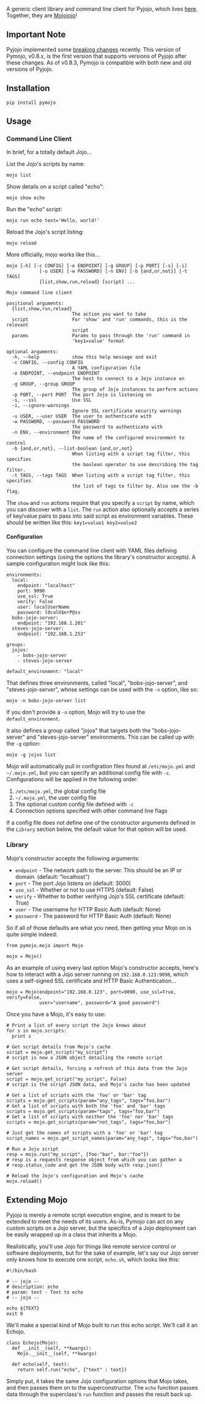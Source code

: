 A generic client library and command line client for Pyjojo, which lives
[here](https://github.com/atarola/pyjojo). Together, they are
[Mojojojo](http://i.imgur.com/TW2EiMb.gif)!

## Important Note

Pyjojo implemented some
[breaking changes](https://github.com/atarola/pyjojo#recent-breaking-changes)
recently. This version of Pymojo, v0.8.x, is the first version that supports
versions of Pyjojo after these changes. As of v0.8.3, Pymojo is compatible with
both new and old versions of Pyjojo.

## Installation

    pip install pymojo

## Usage

### Command Line Client

In brief, for a totally default Jojo...

List the Jojo's scripts by name:

    mojo list

Show details on a script called "echo":

    mojo show echo

Run the "echo" script:

    mojo run echo text='Hello, world!'

Reload the Jojo's script listing:

    mojo reload

More officially, mojo works like this...

    mojo [-h] [-c CONFIG] [-e ENDPOINT] [-g GROUP] [-p PORT] [-s] [-i]
                [-u USER] [-w PASSWORD] [-n ENV] [-b {and,or,not}] [-t TAGS]
                {list,show,run,reload} [script] ...
    
    Mojo command line client
    
    positional arguments:
      {list,show,run,reload}
                            The action you want to take
      script                For 'show' and 'run' commands, this is the relevant
                            script
      params                Params to pass through the 'run' command in
                            'key1=value' format
    
    optional arguments:
      -h, --help            show this help message and exit
      -c CONFIG, --config CONFIG
                            A YAML configuration file
      -e ENDPOINT, --endpoint ENDPOINT
                            The host to connect to a Jojo instance on
      -g GROUP, --group GROUP
                            The group of Jojo instances to perform actions
      -p PORT, --port PORT  The port Jojo is listening on
      -s, --ssl             Use SSL
      -i, --ignore-warnings
                            Ignore SSL certificate security warnings
      -u USER, --user USER  The user to authenticate with
      -w PASSWORD, --password PASSWORD
                            The password to authenticate with
      -n ENV, --environment ENV
                            The name of the configured environment to control
      -b {and,or,not}, --list-boolean {and,or,not}
                            When listing with a script tag filter, this specifies
                            the boolean operator to use describing the tag filter.
      -t TAGS, --tags TAGS  When listing with a script tag filter, this specifies
                            the list of tags to filter by. Also see the -b flag.


The `show` and `run` actions require that you specify a `script` by name, which
you can discover with a `list`. The `run` action also optionally accepts a
series of key/value pairs to pass into said script as environment variables.
These should be written like this: `key1=value1 key2=value2`

#### Configuration

You can configure the command line client with YAML files defining connection
settings (using the options the library's constructor accepts). A sample
configuration might look like this:

    environments:
      local:
        endpoint: "localhost"
        port: 9090
        use_ssl: True
        verify: False
        user: localUserName
        password: l0calU$erP@ss
      bobs-jojo-server:
        endpoint: "192.168.1.201"
      steves-jojo-server:
        endpoint: "192.168.1.253"
    
    groups:
      jojos:
        - bobs-jojo-server
        - steves-jojo-server
      
    default_environment: "local"

That defines three environments, called "local", "bobs-jojo-server", and
"steves-jojo-server", whose settings can be used with the `-n` option, like so:

    mojo -n bobs-jojo-server list

If you don't provide a `-n` option, Mojo will try to use the
`default_environment`.

It also defines a group called "jojos" that targets both the "bobs-jojo-server"
and "steves-jojo-server" environments. This can be called up with the `-g`
option:

    mojo -g jojos list

Mojo will automatically pull in configration files found at `/etc/mojo.yml` and
`~/.mojo.yml`, but you can specify an additional config file with `-c`.
Configurations will be applied in the following order:

 1. `/etc/mojo.yml`, the global config file
 2. `~/.mojo.yml`, the user config file
 3. The optional custom config file defined with `-c`
 4. Connection options specified with other command line flags

If a config file does not define one of the constructor arguments defined in the
`Library` section below, the default value for that option will be used.

### Library

Mojo's constructor accepts the following arguments:

 * `endpoint` - The network path to the server. This should be an IP or domain.
   (default: "localhost")
 * `port` - The port Jojo listens on (default: 3000)
 * `use_ssl` - Whether or not to use HTTPS (default: False)
 * `verify` - Whether to bother verifying Jojo's SSL certificate (default: True)
 * `user` - The username for HTTP Basic Auth (default: None)
 * `password` - The password for HTTP Basic Auth (default: None)

So if all of those defaults are what you need, then getting your Mojo on is
quite simple indeed:

    from pymojo.mojo import Mojo

    mojo = Mojo()

As an example of using every last option Mojo's constructor accepts, here's how
to interact with a Jojo server running on `192.168.0.123:9090`, which uses a
self-signed SSL certificate and HTTP Basic Authentication...

    mojo = Mojo(endpoint="192.168.0.123", port=9090, use_ssl=True, verify=False,
                user="username", password="A good password")
    
Once you have a Mojo, it's easy to use:

    # Print a list of every script the Jojo knows about
    for s in mojo.scripts:
      print s

    # Get script details from Mojo's cache
    script = mojo.get_script("my_script")
    # script is now a JSON object detailing the remote script

    # Get script details, forcing a refresh of this data from the Jojo server
    script = mojo.get_script("my_script", False)
    # script is the script JSON data, and Mojo's cache has been updated

    # Get a list of scripts with the 'foo' or 'bar' tag
    scripts = mojo.get_scripts(param="any_tags", tags="foo,bar")
    # Get a list of scripts with both the 'foo' and 'bar' tags
    scripts = mojo.get_scripts(param="tags", tags="foo,bar")
    # Get a list of scripts with neither the 'foo' nor 'bar' tags
    scripts = mojo.get_scripts(param="not_tags", tags="foo,bar")
    
    # Just get the names of scripts with a 'foo' or 'bar' tag
    script_names = mojo.get_script_names(param="any_tags", tags="foo,bar")

    # Run a Jojo script
    resp = mojo.run("my_script", {foo:"bar", bar:"foo"})
    # resp is a requests response object from which you can gather a
    # resp.status_code and get the JSON body with resp.json()

    # Reload the Jojo's configuration and Mojo's cache
    mojo.reload()

## Extending Mojo

Pyjojo is merely a remote script execution engine, and is meant to be extended
to meet the needs of its users. As-is, Pymojo can act on any custom scripts on
a Jojo server, but the specifics of a Jojo deployment can be easily wrapped up
in a class that inherits a Mojo.

Realistically, you'll use Jojo for things like remote service control or
software deployments, but for the sake of example, let's say our Jojo server
only knows how to execute one script, `echo.sh`, which looks like this:

    #!/bin/bash
    
    # -- jojo --
    # description: echo
    # param: text - Text to echo
    # -- jojo --
    
    echo ${TEXT}
    exit 0

We'll make a special kind of Mojo built to run this echo script. We'll call it
an Echojo.

    class Echojo(Mojo):
      def __init__(self, **kwargs):
        Mojo.__init__(self, **kwargs)
      
      def echo(self, text):
        return self.run("echo", {"text" : text})

Simply put, it takes the same Jojo configuration options that Mojo takes,
and then passes them on to the superconstructor. The `echo` function passes
data through the superclass's `run` function and passes the result back up.
